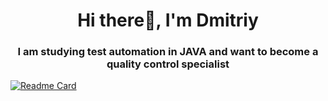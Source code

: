 <h1 align="center">Hi there👋, I'm Dmitriy</h1>
<h3 align="center">I am studying test automation in JAVA and want to become a quality control specialist</h3>

[![Readme Card](https://github-readme-stats.vercel.app/api/pin/?username=dimyalt&repo=NASA_API_TESTs)](https://github.com/dimyalt/NASA_API_TESTs)

<!--
**dimyalt/dimyalt** is a ✨ _special_ ✨ repository because its `README.md` (this file) appears on your GitHub profile.

Here are some ideas to get you started:

- 🔭 I’m currently working on ...
- 🌱 I’m currently learning ...
- 👯 I’m looking to collaborate on ...
- 🤔 I’m looking for help with ...
- 💬 Ask me about ...
- 📫 How to reach me: ...
- 😄 Pronouns: ...
- ⚡ Fun fact: ...
-->
